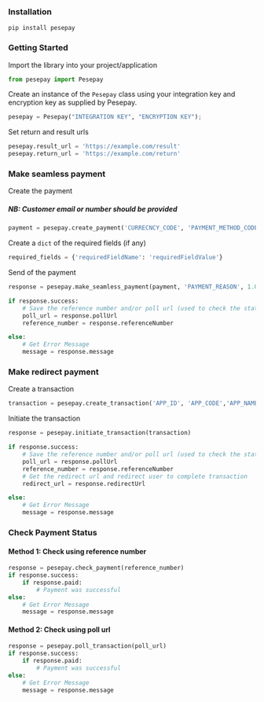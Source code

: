 ### Installation
```shell
pip install pesepay
```

### Getting Started
Import the library into your project/application

```python  
from pesepay import Pesepay
```

Create an instance of the `Pesepay` class using your integration key and encryption key as supplied by Pesepay.

```python 
pesepay = Pesepay("INTEGRATION KEY", "ENCRYPTION KEY");
```

Set return and result urls

```python 
pesepay.result_url = 'https://example.com/result'
pesepay.return_url = 'https://example.com/return'
```

### Make seamless payment

Create the payment 
##### NB: Customer email or number should be provided

```python
payment = pesepay.create_payment('CURRECNCY_CODE', 'PAYMENT_METHOD_CODE', 'CUSTOMER_EMAIL(OPTIONAL)', 'CUSTOMER_PHONE_NUMBER(OPTIONAL)', 'CUSTOMER_NAME(OPTIONAL)')
```

Create a `dict` of the required fields (if any)
```python
required_fields = {'requiredFieldName': 'requiredFieldValue'}
```

Send of the payment
```python
response = pesepay.make_seamless_payment(payment, 'PAYMENT_REASON', 1.00, required_fields)

if response.success:
    # Save the reference number and/or poll url (used to check the status of a transaction)
    poll_url = response.pollUrl
    reference_number = response.referenceNumber

else:
    # Get Error Message
    message = response.message
```

### Make redirect payment
Create a transaction
```python
transaction = pesepay.create_transaction('APP_ID', 'APP_CODE','APP_NAME', amount, 'CURRENCY_CODE', 'PAYMENT_REASON')
```

Initiate the transaction
```python
response = pesepay.initiate_transaction(transaction)

if response.success:
    # Save the reference number and/or poll url (used to check the status of a transaction)
    poll_url = response.pollUrl
    reference_number = response.referenceNumber
    # Get the redirect url and redirect user to complete transaction   
    redirect_url = response.redirectUrl

else:
    # Get Error Message
    message = response.message
```
### Check Payment Status
#### Method 1: Check using reference number
```python
response = pesepay.check_payment(reference_number)
if response.success:
    if response.paid:
        # Payment was successful
else:
    # Get Error Message
    message = response.message
```
#### Method 2: Check using poll url
```python
response = pesepay.poll_transaction(poll_url)
if response.success:
    if response.paid:
        # Payment was successful
else:
    # Get Error Message
    message = response.message
```